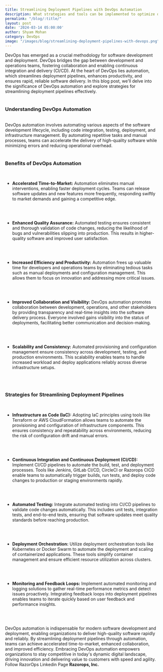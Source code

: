 ```yaml
---
title: Streamlining Deployment Pipelines with DevOps Automation
description: What strategies and tools can be implemented to optimize deployment pipelines through DevOps Automation?
permalink: "/blog/:title/"
layout: post
date: '2024-03-14 05:00:00'
author: Shyam Mohan
category: DevOps
image: "/images/blog/streamlining-deployment-pipelines-with-devops.png"
---
```


DevOps has emerged as a crucial methodology for software development and deployment. DevOps bridges the gap between development and operations teams, fostering collaboration and enabling continuous integration and delivery (CI/CD). At the heart of DevOps lies automation, which streamlines deployment pipelines, enhances productivity, and ensures rapid, reliable software delivery. In this blog post, we'll delve into the significance of DevOps automation and explore strategies for streamlining deployment pipelines effectively.
<br>
<br>

### **Understanding DevOps Automation**
<br>
DevOps automation involves automating various aspects of the software development lifecycle, including code integration, testing, deployment, and infrastructure management. By automating repetitive tasks and manual processes, teams can accelerate the delivery of high-quality software while minimizing errors and reducing operational overhead.
<br>
<br>


### **Benefits of DevOps Automation**
<br>

* **Accelerated Time-to-Market:** Automation eliminates manual interventions, enabling faster deployment cycles. Teams can release software updates and new features more frequently, responding swiftly to market demands and gaining a competitive edge.
<br>
<br>

* **Enhanced Quality Assurance:** Automated testing ensures consistent and thorough validation of code changes, reducing the likelihood of bugs and vulnerabilities slipping into production. This results in higher-quality software and improved user satisfaction.
<br>
<br>

* **Increased Efficiency and Productivity:** Automation frees up valuable time for developers and operations teams by eliminating tedious tasks such as manual deployments and configuration management. This allows them to focus on innovation and addressing more critical issues.
<br>
<br>

* **Improved Collaboration and Visibility:** DevOps automation promotes collaboration between development, operations, and other stakeholders by providing transparency and real-time insights into the software delivery process. Everyone involved gains visibility into the status of deployments, facilitating better communication and decision-making.
<br>
<br>

* **Scalability and Consistency:** Automated provisioning and configuration management ensure consistency across development, testing, and production environments. This scalability enables teams to handle increased workload and deploy applications reliably across diverse infrastructure setups.
<br>
<br>

### **Strategies for Streamlining Deployment Pipelines**
<br>

* **Infrastructure as Code (IaC):** Adopting IaC principles using tools like Terraform or AWS CloudFormation allows teams to automate the provisioning and configuration of infrastructure components. This ensures consistency and repeatability across environments, reducing the risk of configuration drift and manual errors.
<br>
<br>

* **Continuous Integration and Continuous Deployment (CI/CD):** Implement CI/CD pipelines to automate the build, test, and deployment processes. Tools like Jenkins, GitLab CI/CD, CircleCI or Razorops CICD enable teams to automatically trigger builds, run tests, and deploy code changes to production or staging environments rapidly.
<br>
<br>

* **Automated Testing:** Integrate automated testing into CI/CD pipelines to validate code changes automatically. This includes unit tests, integration tests, and end-to-end tests, ensuring that software updates meet quality standards before reaching production.
<br>
<br>

* **Deployment Orchestration:** Utilize deployment orchestration tools like Kubernetes or Docker Swarm to automate the deployment and scaling of containerized applications. These tools simplify container management and ensure efficient resource utilization across clusters.
<br>
<br>

* **Monitoring and Feedback Loops:** Implement automated monitoring and logging solutions to gather real-time performance metrics and detect issues proactively. Integrating feedback loops into deployment pipelines enables teams to iterate quickly based on user feedback and performance insights.
<br>
<br>

DevOps automation is indispensable for modern software development and deployment, enabling organizations to deliver high-quality software rapidly and reliably. By streamlining deployment pipelines through automation, teams can achieve accelerated time-to-market, enhanced collaboration, and improved efficiency. Embracing DevOps automation empowers organizations to stay competitive in today's dynamic digital landscape, driving innovation and delivering value to customers with speed and agility. Follow RazorOps Linkedin Page <a href="https://www.linkedin.com/company/razorops/" target=_blank style="text-decoration: none"> <b>Razorops, Inc.</b></a>